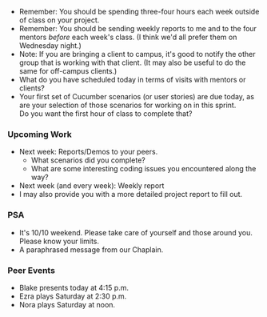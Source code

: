 * Remember: You should be spending three-four hours each week outside of
  class on your project.
* Remember: You should be sending weekly reports to me and to the four
  mentors *before* each week's class.  (I think we'd all prefer them on
  Wednesday night.)
* Note: If you are bringing a client to campus, it's good to notify the
  other group that is working with that client.  (It may also be useful
  to do the same for off-campus clients.)
* What do you have scheduled today in terms of visits with mentors or
  clients?
* Your first set of Cucumber scenarios (or user stories) are due today,
  as are your selection of those scenarios for working on in this sprint.  
  Do you want the first hour of class to complete that?

### Upcoming Work

* Next week: Reports/Demos to your peers.
    * What scenarios did you complete?
    * What are some interesting coding issues you encountered along 
      the way?
* Next week (and every week): Weekly report 
* I may also provide you with a more detailed project report to fill out.  

### PSA

* It's 10/10 weekend.  Please take care of yourself and those around you.
  Please know your limits.
* A paraphrased message from our Chaplain.

### Peer Events

* Blake presents today at 4:15 p.m.
* Ezra plays Saturday at 2:30 p.m. 
* Nora plays Saturday at noon.

